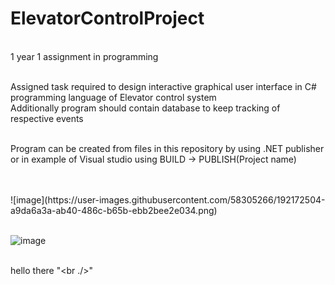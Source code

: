 # ElevatorControlProject
<br /> 1 year 1 assignment in programming

<br />Assigned task required to design interactive graphical user interface in C# programming language of Elevator control system
<br />Additionally program should contain database to keep tracking of respective events

<br />Program can be created from files in this repository by using .NET publisher or in example of Visual studio using BUILD -> PUBLISH(Project name)

<br />
<br />![image](https://user-images.githubusercontent.com/58305266/192172504-a9da6a3a-ab40-486c-b65b-ebb2bee2e034.png)


<br />![image](https://user-images.githubusercontent.com/58305266/192171250-99aef4c2-23f3-4075-b5ff-fa3e45946de1.png)


<br /> hello there  "<br ./>"
